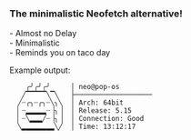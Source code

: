 ### The minimalistic Neofetch alternative!

<p>
- Almost no Delay <br />
- Minimalistic <br />
- Reminds you on taco day <br />

Example output: <br /></p>
```
    ╭╯╭╯╭╯     │ neo@pop-os
   ╱▔▔▔▔▔╲▔╲   ├─────────────────── 
  ╱┈╭╮┈╭╮┈╲╮╲  │ Arch: 64bit
  ▏┈▂▂▂▂▂┈▕╮▕  │ Release: 5.15
  ▏┈╲▂▂▂╱┈▕╮▕  │ Connection: Good
  ╲▂▂▂▂▂▂▂▂╲╱  │ Time: 13:12:17
